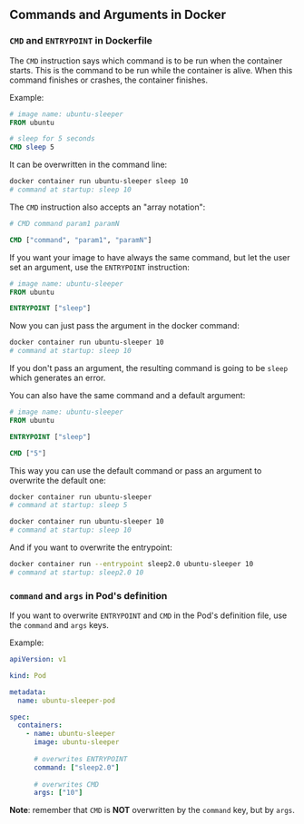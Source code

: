 ## Commands and Arguments in Docker

### `CMD` and `ENTRYPOINT` in Dockerfile

The `CMD` instruction says which command is to be run when the container starts. This is the command to be run while the container is alive. When this command finishes or crashes, the container finishes.

Example:
```Dockerfile
# image name: ubuntu-sleeper
FROM ubuntu

# sleep for 5 seconds
CMD sleep 5
```

It can be overwritten in the command line:
```bash
docker container run ubuntu-sleeper sleep 10
# command at startup: sleep 10
```

The `CMD` instruction also accepts an "array notation":
```Dockerfile
# CMD command param1 paramN

CMD ["command", "param1", "paramN"]
```


If you want your image to have always the same command, but let the user set an argument, use the `ENTRYPOINT` instruction:
```Dockerfile
# image name: ubuntu-sleeper
FROM ubuntu

ENTRYPOINT ["sleep"]
```

Now you can just pass the argument in the docker command:
```bash
docker container run ubuntu-sleeper 10
# command at startup: sleep 10
```

If you don't pass an argument, the resulting command is going to be `sleep` which generates an error.


You can also have the same command and a default argument:
```Dockerfile
# image name: ubuntu-sleeper
FROM ubuntu

ENTRYPOINT ["sleep"]

CMD ["5"]
```

This way you can use the default command or pass an argument to overwrite the default one:
```bash
docker container run ubuntu-sleeper
# command at startup: sleep 5

docker container run ubuntu-sleeper 10
# command at startup: sleep 10
```

And if you want to overwrite the entrypoint:
```bash
docker container run --entrypoint sleep2.0 ubuntu-sleeper 10
# command at startup: sleep2.0 10
```


### `command` and `args` in Pod's definition

If you want to overwrite `ENTRYPOINT` and `CMD` in the Pod's definition file, use the `command` and `args` keys.

Example:
```yaml
apiVersion: v1

kind: Pod

metadata:
  name: ubuntu-sleeper-pod

spec:
  containers:
    - name: ubuntu-sleeper
      image: ubuntu-sleeper
      
      # overwrites ENTRYPOINT
      command: ["sleep2.0"]
      
      # overwrites CMD
      args: ["10"]
```

**Note**: remember that `CMD` is **NOT** overwritten by the `command` key, but by `args`.
